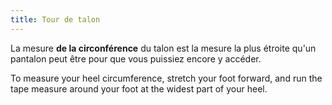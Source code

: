 ```yaml
---
title: Tour de talon
---
```


La mesure **de la circonférence** du talon est la mesure la plus étroite qu'un pantalon peut être pour que vous puissiez encore y accéder.

To measure your heel circumference, stretch your foot forward, and run the tape measure around your foot at the widest part of your heel.
<MeasieImage />
